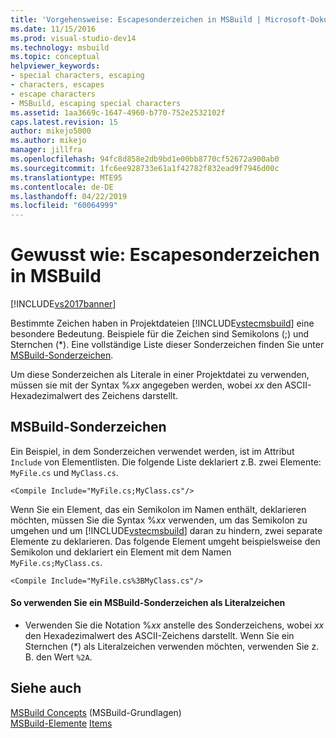 ```yaml
---
title: 'Vorgehensweise: Escapesonderzeichen in MSBuild | Microsoft-Dokumentation'
ms.date: 11/15/2016
ms.prod: visual-studio-dev14
ms.technology: msbuild
ms.topic: conceptual
helpviewer_keywords:
- special characters, escaping
- characters, escapes
- escape characters
- MSBuild, escaping special characters
ms.assetid: 1aa3669c-1647-4960-b770-752e2532102f
caps.latest.revision: 15
author: mikejo5000
ms.author: mikejo
manager: jillfra
ms.openlocfilehash: 94fc8d858e2db9bd1e00bb8770cf52672a900ab0
ms.sourcegitcommit: 1fc6ee928733e61a1f42782f832ead9f7946d00c
ms.translationtype: MTE95
ms.contentlocale: de-DE
ms.lasthandoff: 04/22/2019
ms.locfileid: "60064999"
---
```

# <a name="how-to-escape-special-characters-in-msbuild"></a>Gewusst wie: Escapesonderzeichen in MSBuild
[!INCLUDE[vs2017banner](../includes/vs2017banner.md)]

Bestimmte Zeichen haben in Projektdateien [!INCLUDE[vstecmsbuild](../includes/vstecmsbuild-md.md)] eine besondere Bedeutung. Beispiele für die Zeichen sind Semikolons (;) und Sternchen (*). Eine vollständige Liste dieser Sonderzeichen finden Sie unter [MSBuild-Sonderzeichen](../msbuild/msbuild-special-characters.md).  
  
 Um diese Sonderzeichen als Literale in einer Projektdatei zu verwenden, müssen sie mit der Syntax %*xx* angegeben werden, wobei *xx* den ASCII-Hexadezimalwert des Zeichens darstellt.  
  
## <a name="msbuild-special-characters"></a>MSBuild-Sonderzeichen  
 Ein Beispiel, in dem Sonderzeichen verwendet werden, ist im Attribut `Include` von Elementlisten. Die folgende Liste deklariert z.B. zwei Elemente: `MyFile.cs` und `MyClass.cs`.  
  
```  
<Compile Include="MyFile.cs;MyClass.cs"/>  
```  
  
 Wenn Sie ein Element, das ein Semikolon im Namen enthält, deklarieren möchten, müssen Sie die Syntax %*xx* verwenden, um das Semikolon zu umgehen und um [!INCLUDE[vstecmsbuild](../includes/vstecmsbuild-md.md)] daran zu hindern, zwei separate Elemente zu deklarieren. Das folgende Element umgeht beispielsweise den Semikolon und deklariert ein Element mit dem Namen `MyFile.cs;MyClass.cs`.  
  
```  
<Compile Include="MyFile.cs%3BMyClass.cs"/>  
```  
  
#### <a name="to-use-an-msbuild-special-character-as-a-literal-character"></a>So verwenden Sie ein MSBuild-Sonderzeichen als Literalzeichen  
  
- Verwenden Sie die Notation %*xx* anstelle des Sonderzeichens, wobei *xx* den Hexadezimalwert des ASCII-Zeichens darstellt. Wenn Sie ein Sternchen (*) als Literalzeichen verwenden möchten, verwenden Sie z. B. den Wert `%2A`.  
  
## <a name="see-also"></a>Siehe auch  
 [MSBuild Concepts](../msbuild/msbuild-concepts.md)  (MSBuild-Grundlagen)  
 [MSBuild-Elemente](msbuild.md) [Items](../msbuild/msbuild-items.md)
